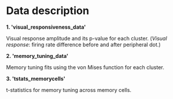 <!DOCTYPE html>
<html>
    
<head>
    <h1>Data description</h1>
</head>
    
<b>1. 'visual_responsiveness_data'</b>
<p>Visual response amplitude and its p-value for each cluster.
(<i>Visual response</i>: firing rate difference before and after peripheral dot.)</p>
    
<b>2. 'memory_tuning_data'</b>
<p>Memory tuning fits using the von Mises function for each cluster.</p>

<b>3. 'tstats_memorycells'</b>
<p>t-statistics for memory tuning across memory cells.</p>


</html>
